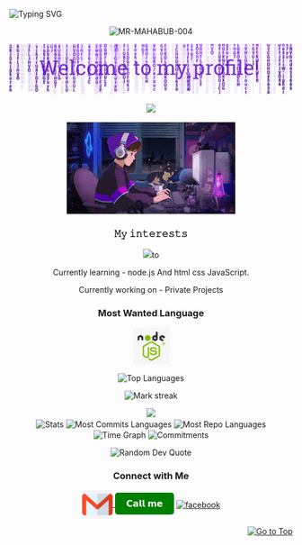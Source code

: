 <p href="https://git.io/typing-svg"><img src="https://readme-typing-svg.herokuapp.com?font=New+Amsterdam&size=30&letterSpacing=Normal&duration=4500&pause=1000&color=5FD338E9&background=080D36EB¢er=true&vCenter=true&width=453&height=100&lines=Its+a+demo" alt="Typing SVG" /></a>
 
 
 
 
 
 
<p align="center"> <img src="https://komarev.com/ghpvc/?username=MR-MAHABUB-004&label=PROFILE%20VIEWERS&color=0e75b6&style=flat" alt="MR-MAHABUB-004" /> </p>
 
<p align="center">
  <img src="RANA/header.png"/>
</p>
<p align="center">
   <img src="https://readme-typing-svg.demolab.com?font=Roboto+Slab&color=%237E3ACE&size=35¢er=true&vCenter=true&width=450&duration=1500&pause=1000&lines=𝗛𝗘𝗟𝗟𝗢+𝗪𝗢𝗥𝗟𝗗;𝗜'𝗠;𝗠𝗢𝗛𝗔𝗠𝗠𝗔𝗗+𝗥𝗔𝗡𝗔" width="auto" height="35"/>
</p>
<p align="center">
  <img alt="Coding GIF" width="300" height="auto" src="RANA/coding.gif"/>
</p>
 
<h3 align="center">𝙼𝚢 𝚒𝚗𝚝𝚎𝚛𝚎𝚜𝚝𝚜</h3>
<p align="center">
   <img src="https://readme-typing-svg.demolab.com?font=Roboto+Slab&color=%237E3ACE&size=35¢er=true&vCenter=true&width=450&duration=1500&pause=1000&lines=𝙒𝘼𝙏𝘾𝙃𝙄𝙉𝙂+𝘼𝙉𝙄𝙈𝙀+𝙎𝙀𝙍𝙄𝙀𝙄'𝙎;𝙂𝙄𝙍𝙇𝙎;𝙇𝘼𝙍𝙉𝙄𝙉𝙂+𝘾𝙊𝘿𝙄𝙉𝙂;𝙏𝙝𝙖𝙩𝙨+𝙖𝙡𝙡" width="auto" height="35"/>to
</p>
<p align="center">Currently learning - node.js And html css JavaScript.</p>
<p align="center">Currently working on - Private Projects</p>
 
<h3 align="center">Most Wanted Language</h3>
<p align="center">
  <a href="https://github.com/TOXIC-RANA/sim-Api.git" target="_blank">
    <img align="center" src="RANA/node.js.png" alt="Python" height="65" width="65" />
  </a>
</p>
 
<p align="center">
  <img align="center" src="https://github-readme-stats.vercel.app/api/top-langs?username=TOXIC-RANA&hide_border=true&no-bg=true&no-frame=true&layout=compact&theme=transparent&hide=html,css,jupyter%20notebook,pug,jinja" alt="Top Languages"/>
</p>
 
<p align="center">
  <img alt="Mark streak" src="https://github-readme-streak-stats.herokuapp.com/?user=TOXIC-RANA&hide_border=true&theme=transparent" /> 
</p>
 
<!--Trophy-->
<div align=center>
  <img src="https://github-profile-trophy.vercel.app/?username=TOXIC-RANA&no-bg=true&no-frame=true&row=2&column=3"/>
</div>
 
<div align="center">
  <img align="center" src="http://github-profile-summary-cards.vercel.app/api/cards/stats?username=TOXIC-RANA&theme=transparent" height="180em" alt="Stats"/>
  <img align="center" src="http://github-profile-summary-cards.vercel.app/api/cards/most-commit-language?username=TOXIC-RANA&theme=transparent&exclude=html,CSS,Jupyter%20Notebook" height="180em" alt="Most Commits Languages"/>
  <img align="center" src="http://github-profile-summary-cards.vercel.app/api/cards/repos-per-language?username=TOXIC-RANA&theme=transparent&exclude=html,CSS,Jupyter%20Notebook" height="180em" alt="Most Repo Languages"/>
  <img align="center" src="http://github-profile-summary-cards.vercel.app/api/cards/productive-time?username=TOXIC-RANA&theme=transparent&utcOffset=5.30" height="180em" alt="Time Graph"/>
  <img align="center" src="http://github-profile-summary-cards.vercel.app/api/cards/profile-details?username=TOXIC-RANA&theme=transparent" height="180em" alt="Commitments"/>
</div>
 
<p align="center">
  <img src="https://quotes-github-readme.vercel.app/api?type=horizontal&theme=transparent" alt="Random Dev Quote" />
</p>
 
<h3 align="center">Connect with Me</h3>
<p align="center">
  <a href="mailto: toxicrana6t9@gmail.com" target="_blank">
    <img align="center" src="RANA/images.jpeg" alt="mail" height="50" width="55" />
  </a>
     
 <a href="tel:01613356376" style="text-decoration: none;">
    <button style="background-color: green; color: white; padding: 10px 20px; border: none; border-radius: 5px; font-size: 16px; cursor: pointer;">
        𝗖𝗮𝗹𝗹 𝗺𝗲
    </button>
</a>
     
  <a href="https://www.facebook.com/www.xnxx.com140" target="_blank">
    <img align="center" src="MAHABUB/icons8-facebook-50.png" alt="facebook" height="50" width="55" />
  </a>
</p>
<p align="right"><a href="#top"><img src="https://img.shields.io/static/v1?label&message=Go+to+Top&color=0b6ab3&style=flat&logo" alt="Go to Top" /></a></p>
 
